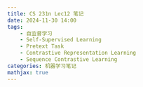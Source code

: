 ```yaml
---
title: CS 231n Lec12 笔记
date: 2024-11-30 14:00
tags:
    - 自监督学习
    - Self-Supervised Learning
    - Pretext Task
    - Contrastive Representation Learning
    - Sequence Contrastive Learning
categories: 机器学习笔记
mathjax: true
---
```


<head>
    <script src="https://cdn.mathjax.org/mathjax/latest/MathJax.js?config=TeX-AMS-MML_HTMLorMML" type="text/javascript"></script>
    <script type="text/x-mathjax-config">
        MathJax.Hub.Config({
            tex2jax: {
            skipTags: ['script', 'noscript', 'style', 'textarea', 'pre'],
            inlineMath: [['$','$']],

			displayMath: [['$$', '$$']]

            }
        });
    </script>
</head>

## Self-Supervised Learning
对于之前介绍的所有网络，在需要大规模训练时都存在一个问题，即需要使用大量的带有标签的数据（实际上这是一项很繁琐的工作）。从而我们设想，能否摆脱对大量标签数据的依赖？
一种解决方案就是自监督学习（Self-Supervised Learning），自监督学习的过程一般分为两部分：
1. Pretext Task 预任务
在这一步中，我们使用大量不带有标签的数据以一特定的不需要标签的任务为目标进行训练。这一阶段的训练可以被视作是无监督学习（Unsupervised Learning）。但在自监督学习中我们的最终目标与有监督学习一致(如分类，回归等等)。
2. DownStream Task 下游任务
这一部分是自监督学习实际上的下游应用，在这一部分中，我们使用少量带有标签的数据对模型进行微调训练使之能够更好地进行专门的任务。
![](/assets/CS-231n-13/Pasted image 20241129200658.png)
![](/assets/CS-231n-13/Pasted image 20241129200711.png)

其中预任务有以下作用：
1. 使模型在训练预任务时能够学习到发掘特征的能力，并且在预任务中训练出的特征提取能力通常来说是相对泛化的，具有良好的可迁移性，可以很好地被直接用于下游任务。
2. 预任务训练过程中模型实际上也能自动生成标签（伪标签）

### How to Evaluate a Self-Supervised Learning Method
我们可以按以下标准评估自监督学习方法：
1. 模型在预任务中的表现
2. 评估模型在预任务训练中学习到的表征提取能力（可通过Linear Evaluation Protocol, Clustering, t-NSE等方法）
3. 评估模型的鲁棒性和泛化能力
4. 评估预任务训练的训练效率
5. 评估经过预任务训练模型的迁移能力和在下游任务中的表现
![](/assets/CS-231n-13/Pasted image 20241129201106.png)

## Pretext Task from Image Transformation
### Pretext Task: Predict Rotations
我们可以将模型预测一张图片被旋转的角度来使模型具有特征提取的能力，这基于这样的一个假设：
当一个模型具有辨别图像被旋转的正确角度的时候，我们可以认为模型对于一般物体正常来说应当是什么样的有了基础的"视觉常识"。

这种训练的方式也很简单，将一张图分别旋转$0^{\circ},90^{\circ},180^{\circ},270^{\circ}$并作为输入信息，训练的目标是模型能够正确将图像分为4类（即4种旋转的角度）。

下图是自监督学习和监督学习效果的对比，可以看出自监督学习在有标签数据较少时有显著更高的性能：
![](/assets/CS-231n-13/Pasted image 20241129201730.png)

### Pretext Task: Solving "jigsaw puzzles"
这个任务是将图像的一部分裁成有一定偏移的若干部分作为输入，并打乱这些部分的相对顺序，任务目标是预测这若干部分正确的相对顺序。
![](/assets/CS-231n-13/Pasted image 20241129201926.png)

### Pretext Task: Predict Missing Pixels
显然如题，这个任务是将输入图像的一部分挖去，并让模型重新绘制被挖去的部分，并使模型的预测结果使实际尽可能相近。
![](/assets/CS-231n-13/Pasted image 20241129202101.png)
同样的，损失函数被定义为输出部分与实际部分之间的差别：
$$L_{recon}(x) = ||M\times (x - \mathcal{F}((1-M)\times x))||_2^2$$
其中M是掩码，用于指示哪些部分需要重绘（0表示缺失部分），$\mathcal{F}_{\theta}$表示参数$\theta$对应的模型函数。
实际上我们还会在总的损失函数中加上对抗损失$L_{adv}$：
$$L_{adv} = -\mathbb{E}[\log(D(x)) + \log(1-D(\mathcal{F}((1-M)\times x)))]$$
其中$D(x)$是对抗网络中的判别器，训练用于判断x是是原图还是经过修复的伪造图，前部分是最大化对真实图像的预测，后部分是最小化对伪造图像的预测。
从而我们得到一个总的损失函数：
$$L = L_{recon}(x) + L_{adv}$$
### Pretext Task: Image Coloring
任务：用灰度图像($\textbf{X}\in\mathbb{R}^{H\times W\times 1}$)预测色彩信息($\hat{\textbf{Y}}\in\mathbb{R}^{H\times W\times 2}$)，从而重建原图$[\textbf{X}|\hat{\textbf{Y}}]\in \mathbb{R}^{H\times W\times 3}$。
同时我们也可以进行双向的预测使模型能够更好地把握通道之间的相互关系，从而提高模型的性能，这也被称为Split-Brain Autoencoder：
![](/assets/CS-231n-13/Pasted image 20241129203624.png)

### Pretext Task: Video Coloring
乍一听这个任务和图像着色很类似，但实际上这并不相同，在这个任务中，我们会首先给出一张Reference Frame（如$t=0$时的图片）的完整图片（包括色彩信息），之后预测$t=1,2,3,...$时的图像颜色。
其中重点是训练模型track相同物体的能力（保持移动中的物体颜色相同），也即目标位学习reference frame和target frame在特征空间相对位置的一种映射。

形式化地讲，模型会学习Target Frame在每一次"着色"时对Reference Frame中各特征的注意力关系：
![](/assets/CS-231n-13/Pasted image 20241129204230.png)
$$\begin{aligned}
&\textbf{A}\text{为注意力矩阵}\\
&\textbf{A}_{ij} = \cfrac{\exp(f_i^Tf_j)}{\sum_k(f_k^Tf_j)}\\
&y\text{为预测的颜色}\\
&y_j = \sum_{i}\textbf{A}_{ij}c_{i}\\
&\text{损失函数定义为}\\
&L = \sum_{i}\mathcal{L}(y_i,c_i)
\end{aligned}$$

然而，实际上自监督学习具有如下的问题：
1. 设计预任务的过程很繁琐，因为要考虑到很多因素，如预任务不能太过specific等等
2. 因此学习到的特征很可能通用性并不强。

## Contrastive Representation Learning
上文提到，自监督学习得到的特征可能被特定预任务所局限，难以具有很强的通用性，那么如何使预任务更具通用性？
一种常见爱你的方法就是对比表征学习(Contrastive Representation Learning)，其主要思想就是通过学习对比不同样本间的特征，优化表征之间的距离关系，在这种情况下，我们的期望目标是相似的样本对应当靠近，而不同的样本对之间应当远离，从而我们定义：
- 正样本对(Positive Pairs)
	为了无需标注，我们一般使用同一样本的不同增强策略（即不同变换，旋转，打乱，黑白化等等）($x \& x^+$)
- 负样本对(Negative Pairs)
	指不同样本的特征对($x\& x^-$)
我们的目标是选定一个score function，并且学习一个Encoder$f(\cdot)$，使得:
$$\mathrm{score}(f(x), f(x^+))>>\mathrm{score}(f(x), f(x^-))$$
因此我们需要定义损失函数，最大化正样本对之间的score function并且最小化负样本对之间的score function，于是对于一组为$x$与$x^+,x_1^-,x_2^-,x_3^-,...x_{N-1}^-$的数据，我们定义损失函数为：
$$L=-\mathbb{E}_X[\log\cfrac{\exp(\mathcal{S}(f(x), f(x^+)))}{\exp(\mathcal{S}(f(x), f(x^+))) + \sum_i\exp(\mathcal{S}(f(x), f(x_i^-)))}]$$
可以看出，这个损失函数很类似于Softmax分类器中的Cross-Entropy损失函数，这种损失函数实际上被称为InfoNCE Loss。
为了搞清楚这种损失到底有何含义，我们介绍一个新的概念，互信息(mutual information),互信息被用于衡量两个随机变量之间的相关程度，当两个变量完全独立时，互信息为0，互信息越大，两个变量之间越相关：
$$\mathrm{MI}(x,y) = \int\int p(x,y)\log\cfrac{p(x,y)}{p(x),p(y)}\mathrm{d}x\mathrm{d}y$$
互信息的计算显然十分困难，而我们可以通过InfoNCE Loss估计两个变量互信息的下界：
$$\mathrm{IM}(x,x^+) \ge \log N - \mathcal{L}_{\text{InfoNCE}}$$
从而我们可以看出，为了使正样本对之间的互信息的下界尽可能紧，我们应当加大数据的Batch size。

### SimCLR
这是一种简单的对比表征学习网络，其中我们选用余弦相似度(Cosine Similarity)：
$$s(x,y) = \cfrac{x^Ty}{||x||\times||y||}$$
来作为Score Function。
SimCLR的网络架构如图：
![](/assets/CS-231n-13/Pasted image 20241129211200.png)
其中$\mathcal{T}$表示数据增强策略，一般来说包括：随机裁剪，随机颜色扰动，随机模糊（random cropping, random color distortion, random blur）等等，而$t\sim \mathcal{T}$表示从策略$\mathcal{T}$中选取某种数据增强方式。
$g(\cdot)$表示一个投影网络，将Encoder输出的特征投影到一个新的空间，增加一层投影网络可能有如下好处：
可以通过投影层解耦表征学习空间和投影空间。由于对比表征学习的目标是不变性，即对某一样本的各种变化具有类似的模型表现，但这也可能会导致模型在进行不变性训练后会丢失数据中的部分重要信息，尤其是数据增强等，而我们可以通过加入一层投影层讲这些影响转移到投影网络中从而使表征网络不受这些负面影响。

同时SimCLR中也可以采用mini batch-training:
首先生成N个positive pairs，组合成一个$2N\times D$的输出特征矩阵：
$$\mathbf{Z} \in \mathbb{R}^{2N\times D}=\lbrace z_1, z_2,...,z_{2N}\rbrace$$
从而我们可以计算出他们两两之间的相似度，组织成一个$2N\times 2N$的相似度矩阵:
$$\mathbf{S}_{ij} = \cfrac{z_i^Tz_j}{||z_i||\times ||z_j||}$$
其中我们只需要最大化相邻正样本对的相似度即可，如图：
![](/assets/CS-231n-13/Pasted image 20241130134835.png)

### MoCo
算法如图：
![](/assets/CS-231n-13/Pasted image 20241130134957.png)
主要思想即为了增加负样本数量，使用队列维护负样本空间，并且在每一次优化中使用输入的正样本更新队列，从而达到在不增加显存开销的情况下扩大负样本空间的效果。
此外，这种算法中还是用了动量更新法来更新负样本生成网络。
![](/assets/CS-231n-13/Pasted image 20241130135236.png)

### Sequence Contrastive Learning: Contrastive Predictive Coding
我们也可以使用序列信息来构建正负样本对，类似于预任务中的Solving "jigsaw puzzles"，对于一段给定的输入序列，我们将其与正确的接下来预测序列作为正样本对，其余作为负样本对(例如$(1,2,3,4)$与$(5,6,7,8)$就是正样本对，而与$(8,6,5,7)$就是负样本对)。
具体架构如下，我们现将输入输出的序列信息经过模型生成一组向量序列$(z_{t-3},z_{t-2},...z_t,...)$并将输入的序列信息导入类似于RNN的预测网络中进行预测，即通过$(z_{t-n}, z_{t-n+1},...,z_t)$预测$(\hat{z_{t+1}},\hat{z_{t+2}},......)$并与实际的输出做对比导出损失函数，并进行优化。
![](/assets/CS-231n-13/Pasted image 20241130140047.png)